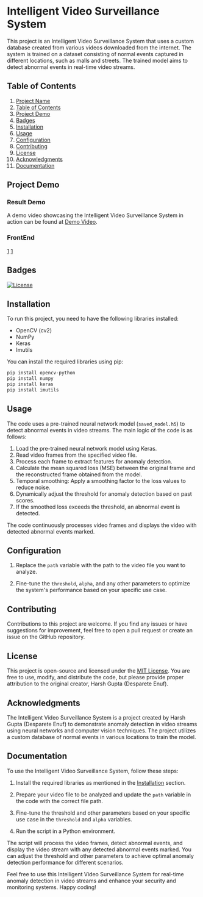 # Intelligent Video Surveillance System

This project is an Intelligent Video Surveillance System that uses a custom database created from various videos downloaded from the internet. The system is trained on a dataset consisting of normal events captured in different locations, such as malls and streets. The trained model aims to detect abnormal events in real-time video streams.

## Table of Contents

1. [Project Name](#project-name)
2. [Table of Contents](#table-of-contents)
3. [Project Demo](#project-demo)
4. [Badges](#badges)
5. [Installation](#installation)
6. [Usage](#usage)
7. [Configuration](#configuration)
8. [Contributing](#contributing)
9. [License](#license)
10. [Acknowledgments](#acknowledgments)
11. [Documentation](#documentation)

## Project Demo
### Result Demo
A demo video showcasing the Intelligent Video Surveillance System in action can be found at 
[Demo Video](result.mp4).
### FrontEnd 
[1](frontend1.png)
[1](frontend1.png)

## Badges

[![License](https://img.shields.io/badge/license-MIT-green)](https://opensource.org/licenses/MIT)

## Installation

To run this project, you need to have the following libraries installed:

- OpenCV (cv2)
- NumPy
- Keras
- Imutils

You can install the required libraries using pip:

```bash
pip install opencv-python
pip install numpy
pip install keras
pip install imutils
```

## Usage

The code uses a pre-trained neural network model (`saved_model.h5`) to detect abnormal events in video streams. The main logic of the code is as follows:

1. Load the pre-trained neural network model using Keras.
2. Read video frames from the specified video file.
3. Process each frame to extract features for anomaly detection.
4. Calculate the mean squared loss (MSE) between the original frame and the reconstructed frame obtained from the model.
5. Temporal smoothing: Apply a smoothing factor to the loss values to reduce noise.
6. Dynamically adjust the threshold for anomaly detection based on past scores.
7. If the smoothed loss exceeds the threshold, an abnormal event is detected.

The code continuously processes video frames and displays the video with detected abnormal events marked.

## Configuration

1. Replace the `path` variable with the path to the video file you want to analyze.

2. Fine-tune the `threshold`, `alpha`, and any other parameters to optimize the system's performance based on your specific use case.

## Contributing

Contributions to this project are welcome. If you find any issues or have suggestions for improvement, feel free to open a pull request or create an issue on the GitHub repository.

## License

This project is open-source and licensed under the [MIT License](LICENSE). You are free to use, modify, and distribute the code, but please provide proper attribution to the original creator, Harsh Gupta (Desparete Enuf).

## Acknowledgments

The Intelligent Video Surveillance System is a project created by Harsh Gupta (Desparete Enuf) to demonstrate anomaly detection in video streams using neural networks and computer vision techniques. The project utilizes a custom database of normal events in various locations to train the model.

## Documentation

To use the Intelligent Video Surveillance System, follow these steps:

1. Install the required libraries as mentioned in the [Installation](#installation) section.

2. Prepare your video file to be analyzed and update the `path` variable in the code with the correct file path.

3. Fine-tune the threshold and other parameters based on your specific use case in the `threshold` and `alpha` variables.

4. Run the script in a Python environment.

The script will process the video frames, detect abnormal events, and display the video stream with any detected abnormal events marked. You can adjust the threshold and other parameters to achieve optimal anomaly detection performance for different scenarios.

Feel free to use this Intelligent Video Surveillance System for real-time anomaly detection in video streams and enhance your security and monitoring systems. Happy coding!
